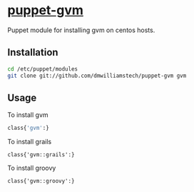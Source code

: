 [puppet-gvm](https://github.com/dmwilliamstech/puppet-gvm)
======

Puppet module for installing gvm on centos hosts.


## Installation

``` bash
cd /etc/puppet/modules
git clone git://github.com/dmwilliamstech/puppet-gvm gvm
```

## Usage
To install gvm
```bash
class{'gvm':}
```
To install grails
```
class{'gvm::grails':}
```
To install groovy
```
class{'gvm::groovy':}
```
